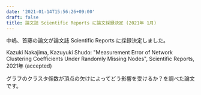 ```yaml
---
date: '2021-01-14T15:56:26+09:00'
draft: false
title: 論文誌 Scientific Reports に論文採録決定 (2021年 1月)
---
```


中嶋、首藤の論文が論文誌 Scientific Reports に採録決定しました。

Kazuki Nakajima, Kazuyuki Shudo: "Measurement Error of Network Clustering Coefficients Under Randomly Missing Nodes", Scientific Reports, 2021年 (accepted)

グラフのクラスタ係数が頂点の欠けによってどう影響を受けるか？を調べた論文です。